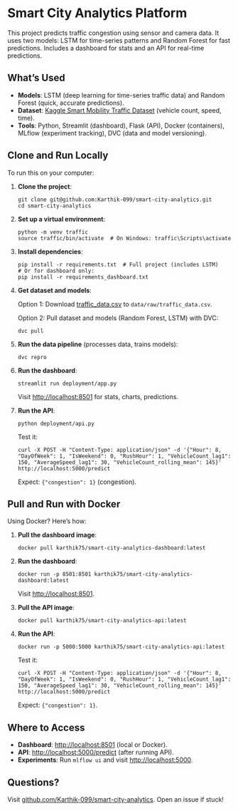 <html>
<head>

 
</head>
<body>
  <h1>Smart City Analytics Platform</h1>
  <p>This project predicts traffic congestion using sensor and camera data. It uses two models: LSTM for time-series patterns and Random Forest for fast predictions. Includes a dashboard for stats and an API for real-time predictions.</p>

  <h2>What’s Used</h2>
  <ul>
    <li><b>Models</b>: LSTM (deep learning for time-series traffic data) and Random Forest (quick, accurate predictions).</li>
    <li><b>Dataset</b>: <a href="https://www.kaggle.com/datasets/ziya07/smart-mobility-traffic-dataset">Kaggle Smart Mobility Traffic Dataset</a> (vehicle count, speed, time).</li>
    <li><b>Tools</b>: Python, Streamlit (dashboard), Flask (API), Docker (containers), MLflow (experiment tracking), DVC (data and model versioning).</li>
  </ul>

  <h2>Clone and Run Locally</h2>
  <p>To run this on your computer:</p>
  <ol>
    <li><b>Clone the project</b>:
      <pre><code>git clone git@github.com:Karthik-099/smart-city-analytics.git
cd smart-city-analytics</code></pre>
    </li>
    <li><b>Set up a virtual environment</b>:
      <pre><code>python -m venv traffic
source traffic/bin/activate  # On Windows: traffic\Scripts\activate</code></pre>
    </li>
    <li><b>Install dependencies</b>:
      <pre><code>pip install -r requirements.txt  # Full project (includes LSTM)
# Or for dashboard only:
pip install -r requirements_dashboard.txt</code></pre>
    </li>
    <li><b>Get dataset and models</b>:
      <p>Option 1: Download <a href="https://www.kaggle.com/datasets/ziya07/smart-mobility-traffic-dataset">traffic_data.csv</a> to <code>data/raw/traffic_data.csv</code>.</p>
      <p>Option 2: Pull dataset and models (Random Forest, LSTM) with DVC:</p>
      <pre><code>dvc pull</code></pre>
    </li>
    <li><b>Run the data pipeline</b> (processes data, trains models):
      <pre><code>dvc repro</code></pre>
    </li>
    <li><b>Run the dashboard</b>:
      <pre><code>streamlit run deployment/app.py</code></pre>
      <p>Visit <a href="http://localhost:8501">http://localhost:8501</a> for stats, charts, predictions.</p>
    </li>
    <li><b>Run the API</b>:
      <pre><code>python deployment/api.py</code></pre>
      <p>Test it:
      <pre><code>curl -X POST -H "Content-Type: application/json" -d '{"Hour": 8, "DayOfWeek": 1, "IsWeekend": 0, "RushHour": 1, "VehicleCount_lag1": 150, "AverageSpeed_lag1": 30, "VehicleCount_rolling_mean": 145}' http://localhost:5000/predict</code></pre>
      <p>Expect: <code>{"congestion": 1}</code> (congestion).</p>
    </li>
  </ol>

  <h2>Pull and Run with Docker</h2>
  <p>Using Docker? Here’s how:</p>
  <ol>
    <li><b>Pull the dashboard image</b>:
      <pre><code>docker pull karthik75/smart-city-analytics-dashboard:latest</code></pre>
    </li>
    <li><b>Run the dashboard</b>:
      <pre><code>docker run -p 8501:8501 karthik75/smart-city-analytics-dashboard:latest</code></pre>
      <p>Visit <a href="http://localhost:8501">http://localhost:8501</a>.</p>
    </li>
    <li><b>Pull the API image</b>:
      <pre><code>docker pull karthik75/smart-city-analytics-api:latest</code></pre>
    </li>
    <li><b>Run the API</b>:
      <pre><code>docker run -p 5000:5000 karthik75/smart-city-analytics-api:latest</code></pre>
      <p>Test it:
      <pre><code>curl -X POST -H "Content-Type: application/json" -d '{"Hour": 8, "DayOfWeek": 1, "IsWeekend": 0, "RushHour": 1, "VehicleCount_lag1": 150, "AverageSpeed_lag1": 30, "VehicleCount_rolling_mean": 145}' http://localhost:5000/predict</code></pre>
      <p>Expect: <code>{"congestion": 1}</code>.</p>
    </li>
  </ol>

  <h2>Where to Access</h2>
  <ul>
    <li><b>Dashboard</b>: <a href="http://localhost:8501">http://localhost:8501</a> (local or Docker).</li>
    <li><b>API</b>: <a href="http://localhost:5000/predict">http://localhost:5000/predict</a> (after running API).</li>
    <li><b>Experiments</b>: Run <code>mlflow ui</code> and visit <a href="http://localhost:5000">http://localhost:5000</a>.</li>
  </ul>

  <h2>Questions?</h2>
  <p>Visit <a href="https://github.com/Karthik-099/smart-city-analytics">github.com/Karthik-099/smart-city-analytics</a>. Open an issue if stuck!</p>
</body>
</html>
